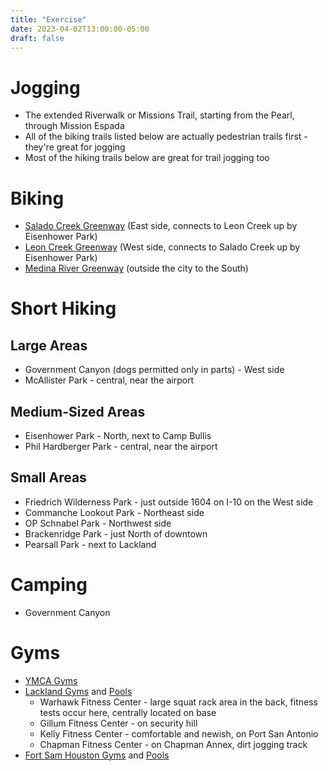 ```yaml
---
title: "Exercise"
date: 2023-04-02T13:00:00-05:00
draft: false
---
```


# Jogging

* The extended Riverwalk or Missions Trail, starting from the Pearl, through Mission Espada
* All of the biking trails listed below are actually pedestrian trails first - they're great for jogging
* Most of the hiking trails below are great for trail jogging too

# Biking

* [Salado Creek Greenway](https://www.sanantonio.gov/ParksAndRec/Parks-Facilities/Trails/Greenway-Trails) (East side, connects to Leon Creek up by Eisenhower Park)
* [Leon Creek Greenway](https://www.sanantonio.gov/ParksAndRec/Parks-Facilities/Trails/Greenway-Trails) (West side, connects to Salado Creek up by Eisenhower Park)
* [Medina River Greenway](https://www.sanantonio.gov/ParksAndRec/Parks-Facilities/Trails/Greenway-Trails) (outside the city to the South)

# Short Hiking

## Large Areas
* Government Canyon (dogs permitted only in parts) - West side
* McAllister Park - central, near the airport

## Medium-Sized Areas
* Eisenhower Park - North, next to Camp Bullis
* Phil Hardberger Park - central, near the airport

## Small Areas
* Friedrich Wilderness Park - just outside 1604 on I-10 on the West side
* Commanche Lookout Park - Northeast side
* OP Schnabel Park - Northwest side
* Brackenridge Park - just North of downtown
* Pearsall Park - next to Lackland

# Camping

* Government Canyon

# Gyms

* [YMCA Gyms](https://ymcasatx.org/)
* [Lackland Gyms](https://jbsatoday.com/fitness/fitness-lackland/) and [Pools](https://jbsatoday.com/aquatic-centers/)
    * Warhawk Fitness Center - large squat rack area in the back, fitness tests occur here, centrally located on base
    * Gillum Fitness Center - on security hill
    * Kelly Fitness Center - comfortable and newish, on Port San Antonio
    * Chapman Fitness Center - on Chapman Annex, dirt jogging track
* [Fort Sam Houston Gyms](https://jbsatoday.com/fitness/fitness-fort-sam/) and [Pools](https://jbsatoday.com/aquatic-centers/)